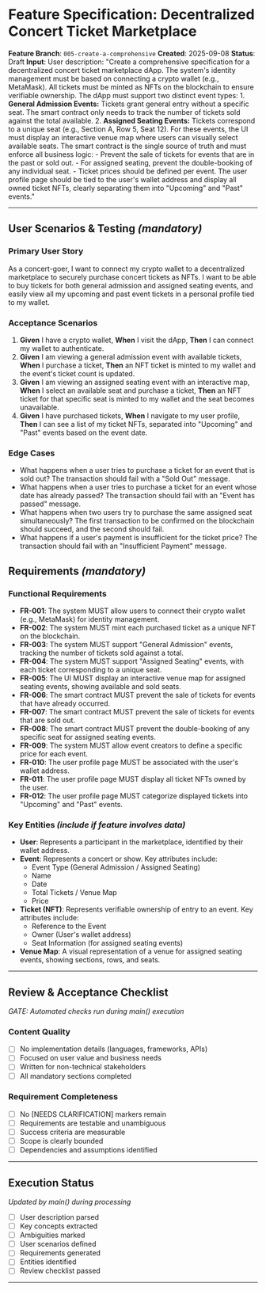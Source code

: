 # Feature Specification: Decentralized Concert Ticket Marketplace

**Feature Branch**: `005-create-a-comprehensive`
**Created**: 2025-09-08
**Status**: Draft
**Input**: User description: "Create a comprehensive specification for a decentralized concert ticket marketplace dApp. The system's identity management must be based on connecting a crypto wallet (e.g., MetaMask). All tickets must be minted as NFTs on the blockchain to ensure verifiable ownership. The dApp must support two distinct event types: 1. **General Admission Events:** Tickets grant general entry without a specific seat. The smart contract only needs to track the number of tickets sold against the total available. 2. **Assigned Seating Events:** Tickets correspond to a unique seat (e.g., Section A, Row 5, Seat 12). For these events, the UI must display an interactive venue map where users can visually select available seats. The smart contract is the single source of truth and must enforce all business logic: - Prevent the sale of tickets for events that are in the past or sold out. - For assigned seating, prevent the double-booking of any individual seat. - Ticket prices should be defined per event. The user profile page should be tied to the user's wallet address and display all owned ticket NFTs, clearly separating them into "Upcoming" and "Past" events."

---

## User Scenarios & Testing *(mandatory)*

### Primary User Story
As a concert-goer, I want to connect my crypto wallet to a decentralized marketplace to securely purchase concert tickets as NFTs. I want to be able to buy tickets for both general admission and assigned seating events, and easily view all my upcoming and past event tickets in a personal profile tied to my wallet.

### Acceptance Scenarios
1.  **Given** I have a crypto wallet, **When** I visit the dApp, **Then** I can connect my wallet to authenticate.
2.  **Given** I am viewing a general admission event with available tickets, **When** I purchase a ticket, **Then** an NFT ticket is minted to my wallet and the event's ticket count is updated.
3.  **Given** I am viewing an assigned seating event with an interactive map, **When** I select an available seat and purchase a ticket, **Then** an NFT ticket for that specific seat is minted to my wallet and the seat becomes unavailable.
4.  **Given** I have purchased tickets, **When** I navigate to my user profile, **Then** I can see a list of my ticket NFTs, separated into "Upcoming" and "Past" events based on the event date.

### Edge Cases
-   What happens when a user tries to purchase a ticket for an event that is sold out? The transaction should fail with a "Sold Out" message.
-   What happens when a user tries to purchase a ticket for an event whose date has already passed? The transaction should fail with an "Event has passed" message.
-   What happens when two users try to purchase the same assigned seat simultaneously? The first transaction to be confirmed on the blockchain should succeed, and the second should fail.
-   What happens if a user's payment is insufficient for the ticket price? The transaction should fail with an "Insufficient Payment" message.

## Requirements *(mandatory)*

### Functional Requirements
-   **FR-001**: The system MUST allow users to connect their crypto wallet (e.g., MetaMask) for identity management.
-   **FR-002**: The system MUST mint each purchased ticket as a unique NFT on the blockchain.
-   **FR-003**: The system MUST support "General Admission" events, tracking the number of tickets sold against a total.
-   **FR-004**: The system MUST support "Assigned Seating" events, with each ticket corresponding to a unique seat.
-   **FR-005**: The UI MUST display an interactive venue map for assigned seating events, showing available and sold seats.
-   **FR-006**: The smart contract MUST prevent the sale of tickets for events that have already occurred.
-   **FR-007**: The smart contract MUST prevent the sale of tickets for events that are sold out.
-   **FR-008**: The smart contract MUST prevent the double-booking of any specific seat for assigned seating events.
-   **FR-009**: The system MUST allow event creators to define a specific price for each event.
-   **FR-010**: The user profile page MUST be associated with the user's wallet address.
-   **FR-011**: The user profile page MUST display all ticket NFTs owned by the user.
-   **FR-012**: The user profile page MUST categorize displayed tickets into "Upcoming" and "Past" events.

### Key Entities *(include if feature involves data)*
-   **User**: Represents a participant in the marketplace, identified by their wallet address.
-   **Event**: Represents a concert or show. Key attributes include:
    -   Event Type (General Admission / Assigned Seating)
    -   Name
    -   Date
    -   Total Tickets / Venue Map
    -   Price
-   **Ticket (NFT)**: Represents verifiable ownership of entry to an event. Key attributes include:
    -   Reference to the Event
    -   Owner (User's wallet address)
    -   Seat Information (for assigned seating events)
-   **Venue Map**: A visual representation of a venue for assigned seating events, showing sections, rows, and seats.

---

## Review & Acceptance Checklist
*GATE: Automated checks run during main() execution*

### Content Quality
- [ ] No implementation details (languages, frameworks, APIs)
- [ ] Focused on user value and business needs
- [ ] Written for non-technical stakeholders
- [ ] All mandatory sections completed

### Requirement Completeness
- [ ] No [NEEDS CLARIFICATION] markers remain
- [ ] Requirements are testable and unambiguous
- [ ] Success criteria are measurable
- [ ] Scope is clearly bounded
- [ ] Dependencies and assumptions identified

---

## Execution Status
*Updated by main() during processing*

- [ ] User description parsed
- [ ] Key concepts extracted
- [ ] Ambiguities marked
- [ ] User scenarios defined
- [ ] Requirements generated
- [ ] Entities identified
- [ ] Review checklist passed

---